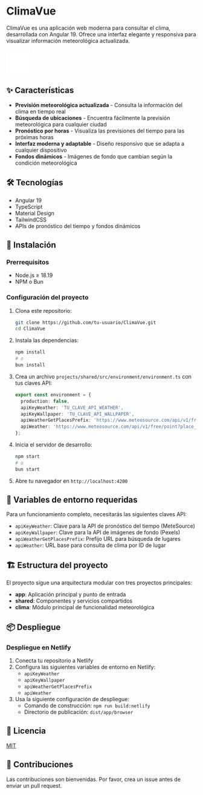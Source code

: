 # ClimaVue

ClimaVue es una aplicación web moderna para consultar el clima, desarrollada con Angular 19. Ofrece una interfaz elegante y responsiva para visualizar información meteorológica actualizada.

![ClimaVue Screenshot](projects/app/public/partly-cloudy.svg)

## ✨ Características

- **Previsión meteorológica actualizada** - Consulta la información del clima en tiempo real
- **Búsqueda de ubicaciones** - Encuentra fácilmente la previsión meteorológica para cualquier ciudad
- **Pronóstico por horas** - Visualiza las previsiones del tiempo para las próximas horas
- **Interfaz moderna y adaptable** - Diseño responsivo que se adapta a cualquier dispositivo
- **Fondos dinámicos** - Imágenes de fondo que cambian según la condición meteorológica

## 🛠️ Tecnologías

- Angular 19
- TypeScript
- Material Design
- TailwindCSS
- APIs de pronóstico del tiempo y fondos dinámicos

## 🚀 Instalación

### Prerrequisitos

- Node.js ≥ 18.19
- NPM o Bun

### Configuración del proyecto

1. Clona este repositorio:
   ```bash
   git clone https://github.com/tu-usuario/ClimaVue.git
   cd ClimaVue
   ```

2. Instala las dependencias:
   ```bash
   npm install
   # o
   bun install
   ```

3. Crea un archivo `projects/shared/src/environment/environment.ts` con tus claves API:
   ```typescript
   export const environment = {
     production: false,
     apiKeyWeather: 'TU_CLAVE_API_WEATHER',
     apiKeyWallpaper: 'TU_CLAVE_API_WALLPAPER',
     apiWeatherGetPlacesPrefix: 'https://www.meteosource.com/api/v1/free/find_places_prefix?text=',
     apiWeather: 'https://www.meteosource.com/api/v1/free/point?place_id=',
   };
   ```

4. Inicia el servidor de desarrollo:
   ```bash
   npm start
   # o
   bun start
   ```

5. Abre tu navegador en `http://localhost:4200`

## 📝 Variables de entorno requeridas

Para un funcionamiento completo, necesitarás las siguientes claves API:

- `apiKeyWeather`: Clave para la API de pronóstico del tiempo (MeteSource)
- `apiKeyWallpaper`: Clave para la API de imágenes de fondo (Pexels)
- `apiWeatherGetPlacesPrefix`: Prefijo URL para búsqueda de lugares
- `apiWeather`: URL base para consulta de clima por ID de lugar

## 🏗️ Estructura del proyecto

El proyecto sigue una arquitectura modular con tres proyectos principales:

- **app**: Aplicación principal y punto de entrada
- **shared**: Componentes y servicios compartidos
- **clima**: Módulo principal de funcionalidad meteorológica

## 📦 Despliegue

### Despliegue en Netlify

1. Conecta tu repositorio a Netlify
2. Configura las siguientes variables de entorno en Netlify:
   - `apiKeyWeather`
   - `apiKeyWallpaper`
   - `apiWeatherGetPlacesPrefix`
   - `apiWeather`
3. Usa la siguiente configuración de despliegue:
   - Comando de construcción: `npm run build:netlify`
   - Directorio de publicación: `dist/app/browser`

## 📄 Licencia

[MIT](LICENSE)

## 🤝 Contribuciones

Las contribuciones son bienvenidas. Por favor, crea un issue antes de enviar un pull request.
